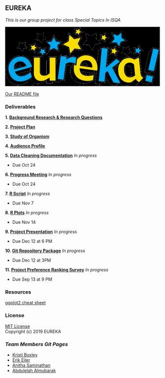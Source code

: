 ## EUREKA
_This is our group project for class Special Topics In ISQA_

![Our Picture](Eureka.jpg)

[Our README file](https://github.com/Abdulelah01/EUREKA/blob/master/README.md)

### Deliverables
**1. [Background Research & Research Questions](https://github.com/Abdulelah01/EUREKA/blob/master/BackgroundResearch%26RQs/BR%26RQ_BackgroundResearch%26RQs.md)**

**2. [Project Plan](https://github.com/Abdulelah01/EUREKA/blob/master/Project_Plan.md)**

**3. [Study of Organism](https://github.com/Abdulelah01/EUREKA/blob/master/StudyOrganism.md)**

**4. [Audience Profile](https://github.com/Abdulelah01/EUREKA/blob/master/AudienceProfile/AudienceProfile.md)**

**5. [Data Cleaning Documentation]()** _In progress_ 
* Due Oct 24

**6. [Progress Meeting]()** _In progress_
* Due Oct 24

**7. [R Script]()** _In progress_
* Due Nov 7

**8. [R Plots]()** _In progress_
* Due Nov 14

**9. [Project Presentation]()** _In progress_
* Due Dec 12 at 6 PM

**10. [Git Repository Package]()** _In progress_
* Due Dec 12 at 3PM

**11. [Project Preference Ranking Survey]()** _In progress_
* Due Sep 13 at 9 PM

### Resources
[ggplot2 cheat sheet](https://github.com/rstudio/cheatsheets/blob/master/data-visualization-2.1.pdf)  

### License
[MIT License](https://github.com/Abdulelah01/EUREKA/blob/master/LICENSE)  
Copyright (c) 2019 EUREKA

### _Team Members Git Pages_ 
* [Kristi Boxley](https://github.com/kboxley)
* [Erik Eiler](https://github.com/eeiler)
* [Anitha Saminathan](https://github.com/anitha1987)
* [Abdulelah Almubarak](https://github.com/Abdulelah01)
